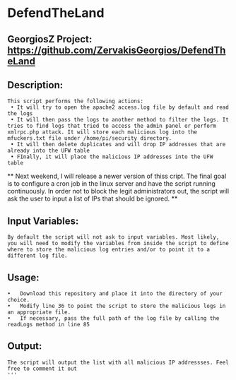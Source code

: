 # DefendTheLand

## GeorgiosZ Project: https://github.com/ZervakisGeorgios/DefendTheLand

## Description:
```
This script performs the following actions:
 • It will try to open the apache2 access.log file by default and read the logs
 • It will then pass the logs to another method to filter the logs. It tries to find logs that tried to access the admin panel or perform xmlrpc.php attack. It will store each malicious log into the mfuckers.txt file under /home/pi/security directory.
 • It will then delete duplicates and will drop IP addresses that are already into the UFW table
 • FInally, it will place the malicious IP addresses into the UFW table
```
** Next weekend, I will release a newer version of thiss cript. The final goal is to configure a cron job in the linux server and have the script running continuously. In order not to block the legit administrators out, the script will ask the user to input a list of IPs that should be ignored. **
## Input Variables:
```
By default the script will not ask to input variables. Most likely, you will need to modify the variables from inside the script to define where to store the malicious log entries and/or to point it to a different log file.
```
## Usage:
```
•	Download this repository and place it into the directory of your choice.
•	Modify line 36 to point the script to store the malicious logs in an appropriate file.
•	If necessary, pass the full path of the log file by calling the readLogs method in line 85
```
## Output:
```
The script will output the list with all malicious IP addressses. Feel free to comment it out
'''
